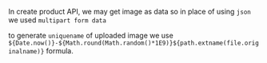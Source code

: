 In create product API, we may get image as data so in place of using `json` we used `multipart form data`

to generate `uniquename` of uploaded image we use `${Date.now()}-${Math.round(Math.random()*1E9)}${path.extname(file.originalname)}` formula.